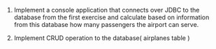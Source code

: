 1. Implement a console application that connects over JDBC to the database from the first exercise and calculate based on information from this database how many passengers the airport can serve.

2. Implement CRUD operation to the database( airplanes table )